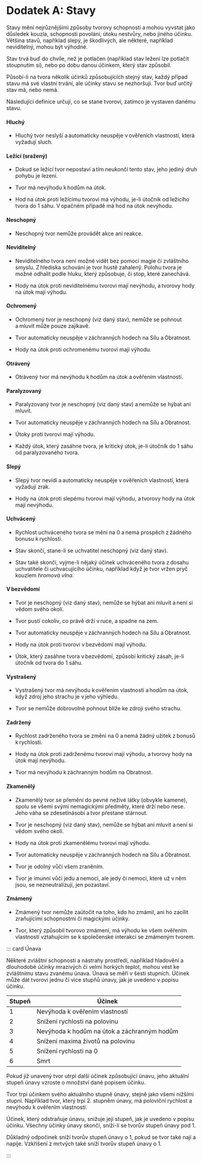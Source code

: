 # Dodatek A: Stavy
  
Stavy mění nejrůznějšími způsoby tvorovy schopnosti a mohou vyvstat jako důsledek kouzla, schopnosti povolání, útoku nestvůry, nebo jiného účinku. Většina stavů, například slepý, je škodlivých, ale některé, například neviditelný, mohou být výhodné.
  
Stav trvá buď do chvíle, než je potlačen (například stav ležení lze potlačit stoupnutím si), nebo po dobu danou účinkem, který stav způsobil.
  
Působí-li na tvora několik účinků způsobujících stejný stav, každý případ stavu má své vlastní trvání, ale účinky stavu se nezhoršují. Tvor buď určitý stav má, nebo nemá.
  
Následující definice určují, co se stane tvorovi, zatímco je vystaven danému stavu.
  
#### Hluchý
  
* Hluchý tvor neslyší a automaticky neuspěje v ověřeních vlastností, která vyžadují sluch.
  
#### Ležící (sražený)
  
* Dokud se ležící tvor nepostaví a tím neukončí tento stav, jeho jediný druh pohybu je lezení.
  
* Tvor má nevýhodu k hodům na útok.
  
* Hod na útok proti ležícímu tvorovi má výhodu, je-li útočník od ležícího tvora do 1 sáhu. V opačném případě má hod na útok nevýhodu.
  
#### Neschopný
  
* Neschopný tvor nemůže provádět akce ani reakce.
  
#### Neviditelný
  
* Neviditelného tvora není možné vidět bez pomoci magie či zvláštního smyslu. Z hlediska schování je tvor hustě zahalený. Polohu tvora je možné odhalit podle hluku, který způsobuje, či stop, které zanechává.
  
* Hody na útok proti neviditelnému tvorovi mají nevýhodu, a tvorovy hody na útok mají výhodu.
  
#### Ochromený
  
* Ochromený tvor je neschopný (viz daný stav), nemůže se pohnout a mluvit může pouze zajíkavě.
  
* Tvor automaticky neuspěje v záchranných hodech na Sílu a Obratnost.
  
* Hody na útok proti ochromenému tvorovi mají výhodu.

#### Otrávený
  
* Otrávený tvor má nevýhodu k hodům na útok a ověřením vlastností.
  
#### Paralyzovaný
  
* Paralyzovaný tvor je neschopný (viz daný stav) a nemůže se hýbat ani mluvit.
  
* Tvor automaticky neuspěje v záchranných hodech na Sílu a Obratnost.
  
* Útoky proti tvorovi mají výhodu.
  
* Každý útok, který zasáhne tvora, je kritický útok, je-li útočník do 1 sáhu od paralyzovaného tvora.
  
#### Slepý
  
* Slepý tvor nevidí a automaticky neuspěje v ověřeních vlastností, která vyžadují zrak.
  
* Hody na útok proti slepému tvorovi mají výhodu, a tvorovy hody na útok mají nevýhodu.
  
#### Uchvácený
  
* Rychlost uchváceného tvora se mění na 0 a nemá prospěch z žádného bonusu k rychlosti.
  
* Stav skončí, stane-li se uchvatitel neschopný (viz daný stav).
  
* Stav také skončí, vyjme-li nějaký účinek uchváceného tvora z dosahu uchvatitele či uchvacujícího účinku, například když je tvor vržen pryč kouzlem *hromová vlna*.

#### V bezvědomí
  
* Tvor je neschopný (viz daný stav), nemůže se hýbat ani mluvit a není si vědom svého okolí.
  
* Tvor pustí cokoliv, co právě drží v ruce, a spadne na zem.
  
* Tvor automaticky neuspěje v záchranných hodech na Sílu a Obratnost.
  
* Hody na útok proti tvorovi v bezvědomí mají výhodu.
  
* Útok, který zasáhne tvora v bezvědomí, způsobí kritický zásah, je-li útočník od tvora do 1 sáhu.
  
#### Vystrašený
  
* Vystrašený tvor má nevýhodu k ověřením vlastností a hodům na útok, když zdroj jeho strachu je v jeho výhledu.
  
* Tvor se nemůže dobrovolně pohnout blíže ke zdroji svého strachu.
  
#### Zadržený
  
* Rychlost zadrženého tvora se změní na 0 a nemá žádný užitek z bonusů k rychlosti.
  
* Hody na útok proti zadrženému tvorovi mají výhodu, a tvorovy hody na útok mají nevýhodu.
  
* Tvor má nevýhodu k záchranným hodům na Obratnost.
  
#### Zkamenělý
  
* Zkamenělý tvor se přemění do pevné neživé látky (obvykle kamene), spolu se všemi svými nemagickými předměty, které drží nebo nese. Jeho váha se zdesetinásobí a tvor přestane stárnout.
  
* Tvor je neschopný (viz daný stav), nemůže se hýbat ani mluvit a není si vědom svého okolí.
  
* Hody na útok proti zkamenělému tvorovi mají výhodu.
  
* Tvor automaticky neuspěje v záchranných hodech na Sílu a Obratnost.
  
* Tvor je odolný vůči všem zraněním.
  
* Tvor je imunní vůči jedu a nemoci, ale jedy či nemoci, které už v něm jsou, se nezneutralizují, jen pozastaví.
  
#### Zmámený
  
* Zmámený tvor nemůže zaútočit na toho, kdo ho zmámil, ani ho zacílit zraňujícími schopnostmi či magickými účinky.
  
* Tvor, který způsobil tvorovo zmámení, má výhodu ke všem ověřením vlastností vztahujícím se k společenské interakci se zmámeným tvorem.

::: card Únava

Některé zvláštní schopnosti a nástrahy prostředí, například hladovění a dlouhodobé účinky mrazivých či velmi horkých teplot, mohou vést ke zvláštnímu stavu zvanému únava. Únava se měří v šesti stupních. Účinek může dát tvorovi jednu čí více stupňů únavy, jak je uvedeno v popisu účinku.

| Stupeň | Účinek |
| --- | --- |
| 1 | Nevýhoda k ověřením vlastností |
| 2 | Snížení rychlosti na polovinu |
| 3 | Nevýhoda k hodům na útok a záchranným hodům |
| 4 | Snížení maxima životů na polovinu |
| 5 | Snížení rychlosti na 0 |
| 6 | Smrt |

Pokud již unavený tvor utrpí další účinek způsobující únavu, jeho aktuální stupeň únavy vzroste o množství dané popisem účinku.

Tvor trpí účinkem svého aktuálního stupně únavy, stejně jako všemi nižšími stupni. Například tvor, který trpí 2. stupněm únavy, má poloviční rychlost a nevýhodu k ověřením vlastností.

Účinek, který odstraňuje únavu, snižuje její stupeň, jak je uvedeno v popisu účinku. Všechny účinky únavy skončí, sníží-li se tvorův stupeň únavy pod 1.

Důkladný odpočinek sníží tvorův stupeň únavy o 1, pokud se tvor také nají a napije. Vzkříšení z mrtvých také sníží tvorův stupeň únavy o 1.

:::
